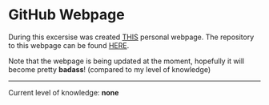 # GitHub Webpage

During this excersise was created [THIS](https://mccoy41.github.io/) personal webpage.
The repository to this webpage can be found [HERE](https://github.com/McCoy41/mccoy41.github.io).

Note that the webpage is being updated at the moment, hopefully it will become pretty **badass**! (compared to my level of knowledge)

---
Current level of knowledge: **none**